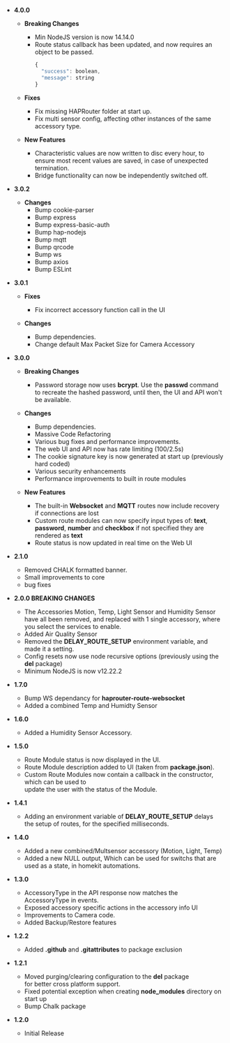   - **4.0.0** 

    - **Breaking Changes**
      - Min NodeJS version is now 14.14.0
      - Route status callback has been updated, and now requires an object to be passed.
        ```javascript
        {
          "success": boolean,
          "message": string
        }
        ```
    - **Fixes**
      - Fix missing HAPRouter folder at start up.
      - Fix multi sensor config, affecting other instances of the same accessory type.

    - **New Features**
      - Characteristic values are now written to disc every hour, to ensure most recent values are saved, in case of unexpected termination.
      - Bridge functionality can now be independently switched off.


  - **3.0.2** 

    - **Changes**
      - Bump cookie-parser
      - Bump express
      - Bump express-basic-auth
      - Bump hap-nodejs
      - Bump mqtt
      - Bump qrcode
      - Bump ws
      - Bump axios
      - Bump ESLint

  - **3.0.1** 

    - **Fixes**
      - Fix incorrect accessory function call in the UI

    - **Changes**
      - Bump dependencies.
      - Change default Max Packet Size for Camera Accessory

  - **3.0.0** 

    - **Breaking Changes**
      - Password storage now uses **bcrypt**.
        Use the **passwd** command to recreate the hashed password, until then, the UI and API won't be available.

    - **Changes**
      - Bump dependencies.
      - Massive Code Refactoring
      - Various bug fixes and performance improvements.
      - The web UI and API now has rate limiting (100/2.5s)
      - The cookie signature key is now generated at start up (previously hard coded)
      - Various security enhancements 
      - Performance improvements to built in route modules

    - **New Features**
      - The built-in **Websocket** and **MQTT** routes now include recovery if connections are lost
      - Custom route modules can now specify input types of: **text**, **password**, **number** and **checkbox**
        if not specified they are rendered as **text**
      - Route status is now updated in real time on the Web UI

  - **2.1.0**

    - Removed CHALK formatted banner.
    - Small improvements to core
    - bug fixes

  - **2.0.0 BREAKING CHANGES**

    - The Accessories Motion, Temp, Light Sensor and Humidity Sensor have all been removed,
      and replaced with 1 single accessory, where you select the services to enable.
    - Added Air Quality Sensor
    - Removed the **DELAY_ROUTE_SETUP** environment variable, and made it a setting.
    - Config resets now use node recursive options (previously using the **del** package)
    - Minimum NodeJS is now v12.22.2

  - **1.7.0**

    - Bump WS dependancy for **haprouter-route-websocket**
    - Added a combined Temp and Humidty Sensor

  - **1.6.0**

    - Added a Humidity Sensor Accessory.

  - **1.5.0**

    - Route Module status is now displayed in the UI.
    - Route Module description added to UI (taken from **package.json**).
    - Custom Route Modules now contain a callback in the constructor, which can be used to  
      update the user with the status of the Module.

  - **1.4.1**

    - Adding an environment variable of **DELAY_ROUTE_SETUP** delays the setup of routes, for the specified milliseconds.

  - **1.4.0**

    - Added a new combined/Multsensor accessory (Motion, Light, Temp)
    - Added a new NULL output, Which can be used for switchs that are used as a state, in homekit automations.

  - **1.3.0**

    - AccessoryType in the API response now matches the AccessoryType in events.  
    - Exposed accessory specific actions in the accessory info UI  
    - Improvements to Camera code.  
    - Added Backup/Restore features

  - **1.2.2**

    - Added **.github** and **.gitattributes** to package exclusion  

  - **1.2.1**

    - Moved purging/clearing configuration to the **del** package  
      for better cross platform support.  
    - Fixed potential exception when creating **node_modules** directory on start up  
    - Bump Chalk package

  - **1.2.0**

    - Initial Release